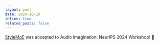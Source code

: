 ```yaml
---
layout: post
date: 2024-10-10
inline: true
related_posts: false
---
```


[StyleMoE](https://openreview.net/forum?id=TBhSuVabsc&noteId=EKNMap0Bn7) was accepted to Audio Imagination: NeurIPS 2024 Workshop! 🎉